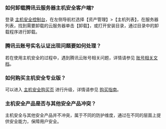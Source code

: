 



### 如何卸载腾讯云服务器主机安全客户端?
登录 [主机安全控制台](https://console.cloud.tencent.com/yunjing)，在左侧导航栏选择【资产管理】>【主机列表】，在服务器列表，找到需要卸载的云服务器单击【卸载】，或打开安装目录，通过目录中的卸载程序进行卸载。

### 腾讯云账号实名认证出现问题要如何处理？
若在使用主机安全的过程中，遇到腾讯云账号相关问题，详情请参见 [账号相关文档](https://cloud.tencent.com/document/product/378)。


### 如何购买主机安全专业版？
可以进入 [主机安全购买页](https://buy.cloud.tencent.com/yunjing) 进行升级，详情请参见 [购买指南](https://cloud.tencent.com/document/product/296/12230)。


### 主机安全产品是否与其他安全产品冲突？
主机安全与其他安全产品并不冲突，属于不同的防护维度，通过在不同的层面上提供安全能力，保障用户安全。


